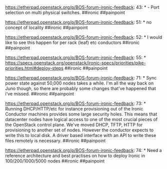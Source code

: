 https://etherpad.openstack.org/p/BOS-forum-ironic-feedback: 43: 	* - Port selection on multi physical switches. ##ironic ##painpoint

https://etherpad.openstack.org/p/BOS-forum-ironic-feedback: 51: 	* no concept of locality ##ironic ##painpoint

https://etherpad.openstack.org/p/BOS-forum-ironic-feedback: 52: 		* I would like to see this happen for per rack (leaf) etc conductors ##ironic ##painpoint

https://etherpad.openstack.org/p/BOS-forum-ironic-feedback: 55: 		*  https://specs.openstack.org/openstack/ironic-specs/priorities/pike-priorities.html#deploy-steps ##ironic ##painpoint

https://etherpad.openstack.org/p/BOS-forum-ironic-feedback: 71: 			* Sync power state against 50,000 nodes takes a while. I'm all the way back on Juno though, so there are probably some changes that've happened that i've missed. ##ironic ##painpoint

https://etherpad.openstack.org/p/BOS-forum-ironic-feedback: 73: 	* Running DHCP/HTTP/etc for instance provisioning out of the Ironic Conductor machines provides some large security holes. This means that datacenter nodes have logical access to one of the most crucial pieces of the OpenStack control plane. We've moved DHCP, TFTP, HTTP for provisioning to another set of nodes. However the conductor expects to write this to local disk. A driver based interface with an API to write these files remotely is necessary. ##ironic ##painpoint

https://etherpad.openstack.org/p/BOS-forum-ironic-feedback: 74: 	* Need a reference architecture and best practises on how to deploy Ironic in 100/200/1000/5000 nodes ##ironic ##painpoint

